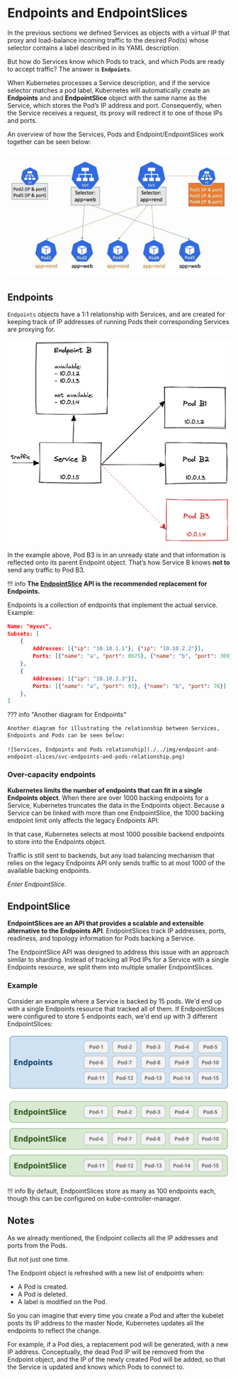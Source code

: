 # Endpoints and EndpointSlices

In the previous sections we defined Services as objects with a virtual IP that proxy and load-balance incoming traffic to the desired Pod(s) whose selector contains a label described in its YAML description.

But how do Services know which Pods to track, and which Pods are ready to accept traffic? The answer is **`Endpoints`**.

When Kubernetes processes a Service description, and if the service selector matches a pod label, Kubernetes will automatically create an **Endpoints** and and **EndpointSlice** object with the same name as the Service, which stores the Pod’s IP address and port.
Consequently, when the Service receives a request, its proxy will redirect it to one of those IPs and ports.

An overview of how the Services, Pods and Endpoint/EndpointSlices work together can be seen below:

![Services, Pods and Endpoints](../img/endpoint-and-endpoint-slices/svc-endpoint-pods-overview-2.webp)

## Endpoints

`Endpoints` objects have a 1:1 relationship with Services, and are created for keeping track of IP addresses of running Pods their corresponding Services are proxying for.

![Services, Pods and Endpoints 2](../img/endpoint-and-endpoint-slices/svc-endpoint-pods-overview-3.png)

In the example above, Pod B3 is in an unready state and that information is reflected onto its parent Endpoint object. That’s how Service B knows **not to** send any traffic to Pod B3.

!!! info
    **The [EndpointSlice](#endpointslice) API is the recommended replacement for Endpoints.**

Endpoints is a collection of endpoints that implement the actual service. Example:

```json
Name: "mysvc",
Subsets: [
    {
        Addresses: [{"ip": "10.10.1.1"}, {"ip": "10.10.2.2"}],
        Ports: [{"name": "a", "port": 8675}, {"name": "b", "port": 309}]
    },
    {
        Addresses: [{"ip": "10.10.3.3"}],
        Ports: [{"name": "a", "port": 93}, {"name": "b", "port": 76}]
    },
]
```

??? info "Another diagram for Endpoints"

    Another diagram for illustrating the relationship between Services, Endpoints and Pods can be seen below:

    ![Services, Endpoints and Pods relationship](./../img/endpoint-and-endpoint-slices/svc-endpoints-and-pods-relationship.png)

### Over-capacity endpoints

**Kubernetes limits the number of endpoints that can fit in a single Endpoints object**. When there are over 1000 backing endpoints for a Service, Kubernetes truncates the data in the Endpoints object. Because a Service can be linked with more than one EndpointSlice, the 1000 backing endpoint limit only affects the legacy Endpoints API.

In that case, Kubernetes selects at most 1000 possible backend endpoints to store into the Endpoints object.

Traffic is still sent to backends, but any load balancing mechanism that relies on the legacy Endpoints API only sends traffic to at most 1000 of the available backing endpoints.

_Enter EndpointSlice_.


## EndpointSlice

**EndpointSlices are an API that provides a scalable and extensible alternative to the Endpoints API**. EndpointSlices track IP addresses, ports, readiness, and topology information for Pods backing a Service.

The EndpointSlice API was designed to address this issue with an approach similar to sharding. Instead of tracking all Pod IPs for a Service with a single Endpoints resource, we split them into multiple smaller EndpointSlices.

### Example

Consider an example where a Service is backed by 15 pods. We'd end up with a single Endpoints resource that tracked all of them. If EndpointSlices were configured to store 5 endpoints each, we'd end up with 3 different EndpointSlices:

![EndpointSlices](../img/endpoint-and-endpoint-slices/endpoint-slices.png)

!!! info
    By default, EndpointSlices store as many as 100 endpoints each, though this can be configured on kube-controller-manager.

## Notes

As we already mentioned, the Endpoint collects all the IP addresses and ports from the Pods.

But not just one time.

The Endpoint object is refreshed with a new list of endpoints when:

- A Pod is created.
- A Pod is deleted.
- A label is modified on the Pod.

So you can imagine that every time you create a Pod and after the kubelet posts its IP address to the master Node, Kubernetes updates all the endpoints to reflect the change.

For example, if a Pod dies, a replacement pod will be generated, with a new IP address. Conceptually, the dead Pod IP will be removed from the Endpoint object, and the IP of the newly created Pod will be added, so that the Service is updated and knows which Pods to connect to.
